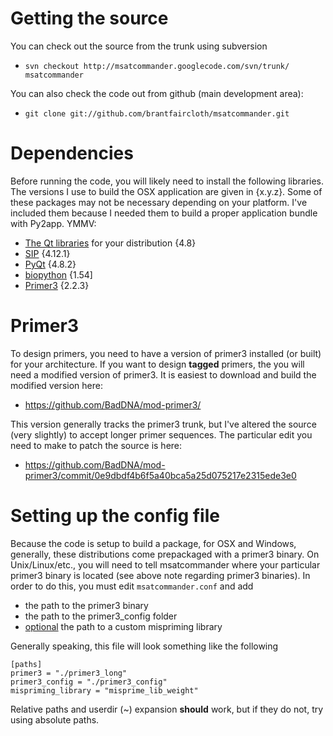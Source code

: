 # Getting the source #

You can check out the source from the trunk using subversion

  * `svn checkout http://msatcommander.googlecode.com/svn/trunk/ msatcommander`

You can also check the code out from github (main development area):

  * `git clone git://github.com/brantfaircloth/msatcommander.git`


# Dependencies #

Before running the code, you will likely need to install the following libraries.  The versions I use to build the OSX application are given in {x.y.z}.  Some of these packages may not be necessary depending on your platform.  I've included them because I needed them to build a proper application bundle with Py2app.  YMMV:

  * [The Qt libraries](http://qt.nokia.com/downloads) for your distribution {4.8}
  * [SIP](http://www.riverbankcomputing.co.uk/software/sip/download) {4.12.1}
  * [PyQt](http://www.riverbankcomputing.co.uk/software/pyqt/download) {4.8.2}
  * [biopython](http://biopython.org/wiki/Download) {1.54]
  * [Primer3](http://primer3.sourceforge.net) {2.2.3}

# Primer3 #

To design primers, you need to have a version of primer3 installed (or built) for your architecture.  If you want to design **tagged** primers, the you will need a modified version of primer3.  It is easiest to download and build the modified version here:

  * https://github.com/BadDNA/mod-primer3/

This version generally tracks the primer3 trunk, but I've altered the source (very slightly) to accept longer primer sequences. The particular edit you need to make to patch the source is here:

  * https://github.com/BadDNA/mod-primer3/commit/0e9dbdf4b6f5a40bca5a25d075217e2315ede3e0

# Setting up the config file #

Because the code is setup to build a package, for OSX and Windows, generally, these distributions come prepackaged with a primer3 binary.  On Unix/Linux/etc., you will need to tell msatcommander where your particular primer3 binary is located (see above note regarding primer3 binaries).  In order to do this, you must edit `msatcommander.conf` and add

  * the path to the primer3 binary
  * the path to the primer3\_config folder
  * [optional](optional.md) the path to a custom mispriming library

Generally speaking, this file will look something like the following

```
[paths]
primer3 = "./primer3_long"
primer3_config = "./primer3_config"
mispriming_library = "misprime_lib_weight"
```

Relative paths and userdir (~) expansion **should** work, but if they do not, try using absolute paths.